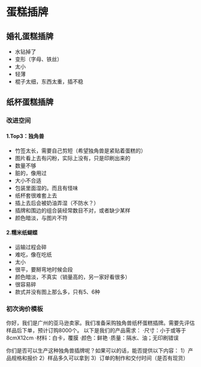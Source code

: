 # 蛋糕插牌
## 婚礼蛋糕插牌
- 水钻掉了
- 变形（字母、铁丝）
- 太小
- 轻薄
- 棍子太细，东西太重，插不稳

## 纸杯蛋糕插牌

### 改进空间
#### 1.Top3：独角兽
- 竹签太长，需要自己剪短（希望独角兽是紧贴着蛋糕的）
- 图片看上去有闪粉，实际上没有，只是印刷出来的
- 数量不够
- 脏的，像用过
- 大小不合适
- 包装里面湿的。而且有怪味
- 纸杯套很难套上去
- 插上去后会被奶油弄湿（不防水？）
- 插牌和围边的组合装经常数目不对，或者缺少某样
- 颜色暗淡，与图片不符

#### 2.糯米纸蝴蝶
- 运输过程会碎
- 难吃，像在吃纸
- 太小
- 很平，要掰弯地时候会段
- 颜色暗淡，不真实（销量高的，另一家好看很多）
- 很容易碎
- 款式并没有图上那么多，只有5、6种

### 初次询价模板
你好，我们是广州的亚马逊卖家。我们准备采购独角兽纸杯蛋糕插牌。需要先评估样品后下单，预计订购8000个。
以下是我们的产品需求：
·尺寸：小于或等于8cmX12cm
·材料：白卡，覆膜
·颜色：鲜艳
·质量：隔水、油；无印刷错误

你们是否可以生产这种独角兽插牌呢？如果可以的话，能否提供以下内容：
1）产品规格和报价
2）样品多久可以拿到
3）订单的制作和交付时间（是否有现货）


